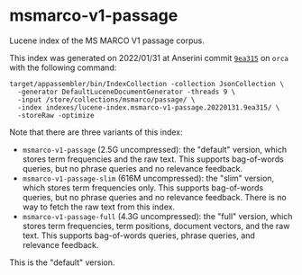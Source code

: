 # msmarco-v1-passage

Lucene index of the MS MARCO V1 passage corpus.

This index was generated on 2022/01/31 at Anserini commit [`9ea315`](https://github.com/castorini/anserini/commit/9ea3159adeeffd84e10e197af4c36febb5b74c7b) on `orca` with the following command:

```
target/appassembler/bin/IndexCollection -collection JsonCollection \
  -generator DefaultLuceneDocumentGenerator -threads 9 \
  -input /store/collections/msmarco/passage/ \
  -index indexes/lucene-index.msmarco-v1-passage.20220131.9ea315/ \
  -storeRaw -optimize
```

Note that there are three variants of this index:

+ `msmarco-v1-passage` (2.5G uncompressed): the "default" version, which stores term frequencies and the raw text. This supports bag-of-words queries, but no phrase queries and no relevance feedback.
+ `msmarco-v1-passage-slim` (616M uncompressed): the "slim" version, which stores term frequencies only. This supports bag-of-words queries, but no phrase queries and no relevance feedback. There is no way to fetch the raw text from this index.
+ `msmarco-v1-passage-full` (4.3G uncompressed): the "full" version, which stores term frequencies, term positions, document vectors, and the raw text. This supports bag-of-words queries, phrase queries, and relevance feedback.

This is the "default" version.
